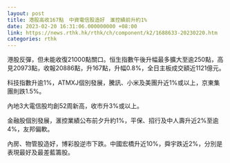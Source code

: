 ```yaml
---
layout: post
title: 港股高收167點　中資電信股造好　滙控績前升約1%
date: 2023-02-20 16:31:06.000000000 +08:00
link: https://news.rthk.hk/rthk/ch/component/k2/1688633-20230220.htm
categories: rthk
---
```


港股反彈，但未能收復21000點關口。恒生指數午後升幅最多擴大至逾250點，高見20973點，收報20886點，升167點，升幅0.8%，全日主板成交額近1121億元。

科技指數升逾1%，ATMXJ個別發展，騰訊、小米及美團升近1%或以上，京東集團則跌1.5%。

內地3大電信股均創52周新高，收市升3%或以上。

金融股個別發展，滙控業績公布前夕升約1%，平保、招行及中人壽升近2%至逾4%，友邦偏軟。

內房、物管股造好，博彩股逆市下跌。中國宏橋升近10%，舜宇跌近2%，分別是表現最好及最差藍籌股。
